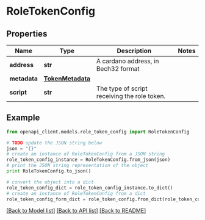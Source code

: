 # RoleTokenConfig


## Properties
Name | Type | Description | Notes
------------ | ------------- | ------------- | -------------
**address** | **str** | A cardano address, in Bech32 format | 
**metadata** | [**TokenMetadata**](TokenMetadata.md) |  | 
**script** | **str** | The type of script receiving the role token. | 

## Example

```python
from openapi_client.models.role_token_config import RoleTokenConfig

# TODO update the JSON string below
json = "{}"
# create an instance of RoleTokenConfig from a JSON string
role_token_config_instance = RoleTokenConfig.from_json(json)
# print the JSON string representation of the object
print RoleTokenConfig.to_json()

# convert the object into a dict
role_token_config_dict = role_token_config_instance.to_dict()
# create an instance of RoleTokenConfig from a dict
role_token_config_form_dict = role_token_config.from_dict(role_token_config_dict)
```
[[Back to Model list]](../README.md#documentation-for-models) [[Back to API list]](../README.md#documentation-for-api-endpoints) [[Back to README]](../README.md)



